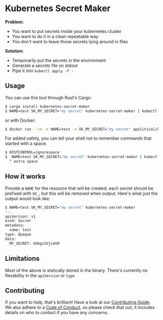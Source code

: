 Kubernetes Secret Maker
=======================

**Problem:** 
- You want to put secrets inside your kubernetes cluster
- You want to do it in a clean repeatable way
- You don't want to leave those secrets lying around in files

**Solution:**
- Temporarily put the secrets in the environment
- Generate a secrets file on stdout
- Pipe it into `kubectl apply -f -`

Usage
-----

You can use this tool through Rust's Cargo:

```bash
$ cargo install kubernetes-secret-maker
$ NAME=test SK_MY_SECRET="my secret" kubernetes-secret-maker | kubectl apply -f -
```

or with Docker:

```bash
$ docker run --rm -e NAME=test -e SK_MY_SECRET="my secret" apolitical/kubernetes-secret-maker | kubectl apply -f -
```

For added safety, you can tell your shell not to remember commands that started with a space.

```bash
$ HISTCONTROL=ignorespace
$  NAME=test SK_MY_SECRET="my secret" kubernetes-secret-maker | kubectl apply -f -
  ^ extra space
```

How it works
------------

Provide a `NAME` for the resource that will be created, each secret should be prefixed with `SK_`, but this will be
removed when output. Here's what just the output would look like: 

```bash
$ NAME=test SK_MY_SECRET="my secret" kubernetes-secret-maker
---
apiVersion: v1
kind: Secret
metadata:
  name: test
type: Opaque
data:
  MY_SECRET: bXkgc2VjcmV0
```

Limitations
-----------

Most of the above is statically stored in the binary. There's currently no flexability in the `apiVersion` or `type`

Contributing
------------

If you want to help, that's brilliant! Have a look at our [Contributing Guide](CONTRIBUTING.md). We also adhere to a 
[Code of Conduct](CODE_OF_CONDUCT.md), so please check that out, it includes details on who to contact if you have any
concerns. 
